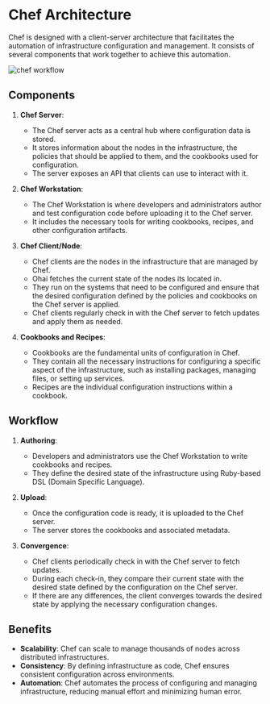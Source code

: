 # Chef Architecture

Chef is designed with a client-server architecture that facilitates the automation of infrastructure configuration and management. It consists of several components that work together to achieve this
automation.

![chef workflow](https://github.com/vivek2431/Chef/assets/137812531/2c2cc278-c55d-4910-974d-aa6793d40423)


## Components

1. **Chef Server**:
   - The Chef server acts as a central hub where configuration data is stored.
   - It stores information about the nodes in the infrastructure, the policies that should be applied to them, and the cookbooks used for configuration.
   - The server exposes an API that clients can use to interact with it.

2. **Chef Workstation**:
   - The Chef Workstation is where developers and administrators author and test configuration code before uploading it to the Chef server.
   - It includes the necessary tools for writing cookbooks, recipes, and other configuration artifacts.

3. **Chef Client/Node**:
   - Chef clients are the nodes in the infrastructure that are managed by Chef.
   - Ohai fetches the current state of the nodes its located in.
   - They run on the systems that need to be configured and ensure that the desired configuration defined by the policies and cookbooks on the Chef server is applied.
   - Chef clients regularly check in with the Chef server to fetch updates and apply them as needed.

4. **Cookbooks and Recipes**:
   - Cookbooks are the fundamental units of configuration in Chef.
   - They contain all the necessary instructions for configuring a specific aspect of the infrastructure, such as installing packages, managing files, or setting up services.
   - Recipes are the individual configuration instructions within a cookbook.

## Workflow

1. **Authoring**:
   - Developers and administrators use the Chef Workstation to write cookbooks and recipes.
   - They define the desired state of the infrastructure using Ruby-based DSL (Domain Specific Language).

2. **Upload**:
   - Once the configuration code is ready, it is uploaded to the Chef server.
   - The server stores the cookbooks and associated metadata.

3. **Convergence**:
   - Chef clients periodically check in with the Chef server to fetch updates.
   - During each check-in, they compare their current state with the desired state defined by the configuration on the Chef server.
   - If there are any differences, the client converges towards the desired state by applying the necessary configuration changes.

## Benefits

- **Scalability**: Chef can scale to manage thousands of nodes across distributed infrastructures.
- **Consistency**: By defining infrastructure as code, Chef ensures consistent configuration across environments.
- **Automation**: Chef automates the process of configuring and managing infrastructure, reducing manual effort and minimizing human error.
